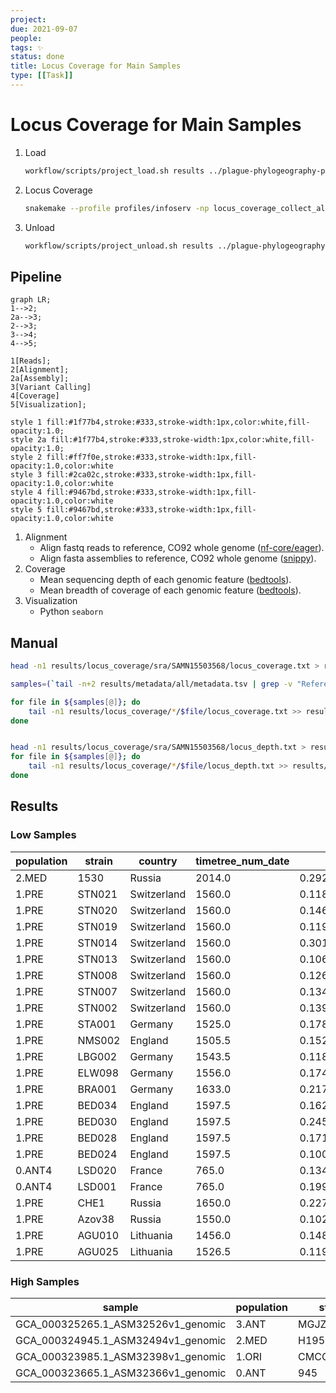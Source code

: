 ```yaml
---
project:
due: 2021-09-07
people:
tags: ✨
status: done
title: Locus Coverage for Main Samples
type: [[Task]]
---
```


# Locus Coverage for Main Samples

1. Load
	```bash
	workflow/scripts/project_load.sh results ../plague-phylogeography-projects/main rsync
	```
1. Locus Coverage
	```bash
	snakemake --profile profiles/infoserv -np locus_coverage_collect_all
	```
1. Unload
	```bash
	workflow/scripts/project_unload.sh results ../plague-phylogeography-projects/main rsync
	```
	
## Pipeline

```mermaid
graph LR; 
1-->2; 
2a-->3;
2-->3;
3-->4;
4-->5;

1[Reads];
2[Alignment];
2a[Assembly];
3[Variant Calling]
4[Coverage]
5[Visualization];

style 1 fill:#1f77b4,stroke:#333,stroke-width:1px,color:white,fill-opacity:1.0;
style 2a fill:#1f77b4,stroke:#333,stroke-width:1px,color:white,fill-opacity:1.0;
style 2 fill:#ff7f0e,stroke:#333,stroke-width:1px,fill-opacity:1.0,color:white
style 3 fill:#2ca02c,stroke:#333,stroke-width:1px,fill-opacity:1.0,color:white
style 4 fill:#9467bd,stroke:#333,stroke-width:1px,fill-opacity:1.0,color:white
style 5 fill:#9467bd,stroke:#333,stroke-width:1px,fill-opacity:1.0,color:white
```

1. Alignment
	- Align fastq reads to reference, CO92 whole genome ([nf-core/eager]()).
	- Align fasta assemblies to reference, CO92 whole genome ([snippy]()).
2. Coverage
	- Mean sequencing depth of each genomic feature ([bedtools]()).
	- Mean breadth of coverage of each genomic feature ([bedtools]()).
3. Visualization
	- Python `seaborn`

## Manual

```bash
head -n1 results/locus_coverage/sra/SAMN15503568/locus_coverage.txt > results/locus_coverage_collect/all/locus_coverage.txt;

samples=(`tail -n+2 results/metadata/all/metadata.tsv | grep -v "Reference" | cut -f 1`)

for file in ${samples[@]}; do
	tail -n1 results/locus_coverage/*/$file/locus_coverage.txt >> results/locus_coverage_collect/all/locus_coverage.txt;
done


head -n1 results/locus_coverage/sra/SAMN15503568/locus_depth.txt > results/locus_coverage_collect/all/locus_depth.txt;
for file in ${samples[@]}; do
	tail -n1 results/locus_coverage/*/$file/locus_depth.txt >> results/locus_coverage_collect/all/locus_depth.txt;
done
```

## Results

### Low Samples

| population | strain  | country     | timetree_num_date | ratio               | baseline           |
| ---------- | ------- | ----------- | ----------------- | ------------------- | ------------------ |
| 2.MED      | 1530    | Russia      | 2014.0            | 0.2921464988598863  | 15.277467699999999 |
| 1.PRE      | STN021  | Switzerland | 1560.0            | 0.1183103565567792  | 82.6061478         |
| 1.PRE      | STN020  | Switzerland | 1560.0            | 0.1464414858457686  | 91.2597733         |
| 1.PRE      | STN019  | Switzerland | 1560.0            | 0.11927742746428247 | 64.3919907         |
| 1.PRE      | STN014  | Switzerland | 1560.0            | 0.3015840544015849  | 104.81750490000002 |
| 1.PRE      | STN013  | Switzerland | 1560.0            | 0.10663957021433111 | 42.612663299999994 |
| 1.PRE      | STN008  | Switzerland | 1560.0            | 0.12613486042319433 | 34.2281189         |
| 1.PRE      | STN007  | Switzerland | 1560.0            | 0.1344142361436589  | 75.03072359999999  |
| 1.PRE      | STN002  | Switzerland | 1560.0            | 0.13906312502558335 | 54.9087524         |
| 1.PRE      | STA001  | Germany     | 1525.0            | 0.1783747573585643  | 71.31005859999999  |
| 1.PRE      | NMS002  | England     | 1505.5            | 0.15222019481669333 | 68.36685179999999  |
| 1.PRE      | LBG002  | Germany     | 1543.5            | 0.11858709475264144 | 38.094970700000005 |
| 1.PRE      | ELW098  | Germany     | 1556.0            | 0.17494893857393717 | 76.7849197         |
| 1.PRE      | BRA001  | Germany     | 1633.0            | 0.21771902416838304 | 86.83798979999999  |
| 1.PRE      | BED034  | England     | 1597.5            | 0.16226251938588318 | 64.1750488         |
| 1.PRE      | BED030  | England     | 1597.5            | 0.24550753901301878 | 202.12849430000003 |
| 1.PRE      | BED028  | England     | 1597.5            | 0.17126629936186885 | 121.19832609999999 |
| 1.PRE      | BED024  | England     | 1597.5            | 0.10016844460482563 | 64.4813766         |
| 0.ANT4     | LSD020  | France      | 765.0             | 0.13468634786178263 | 44.5400391         |
| 0.ANT4     | LSD001  | France      | 765.0             | 0.19973423783547903 | 86.9739304         |
| 1.PRE      | CHE1    | Russia      | 1650.0            | 0.22730941483888947 | 279.9944153        |
| 1.PRE      | Azov38  | Russia      | 1550.0            | 0.10285751846675974 | 46.094970700000005 |
| 1.PRE      | AGU010  | Lithuania   | 1456.0            | 0.14886164512114827 | 119.687149         |
| 1.PRE      | AGU025  | Lithuania   | 1526.5            | 0.11952577587910218 | 66.6638718         |


### High Samples

| sample                             | population | strain     |
| ---------------------------------- | ---------- | ---------- |
| GCA_000325265.1_ASM32526v1_genomic | 3.ANT      | MGJZ6      |
| GCA_000324945.1_ASM32494v1_genomic | 2.MED      | H1958004   |
| GCA_000323985.1_ASM32398v1_genomic | 1.ORI      | CMCC114001 |
| GCA_000323665.1_ASM32366v1_genomic | 0.ANT      | 945        |